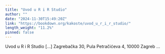 ```yaml
---
title: "Uvod u R i R Studio"
author: ""
date: "2024-11-30T15:49:20Z"
link: "https://bookdown.org/kakoste/uvod_u_r_i_r_studio/"
length_weight: "11.2%"
pinned: false
---
```


Uvod u R i R Studio [...] Zagrebačka 30, Pula Petračićeva 4, 10000 Zagreb  ...
